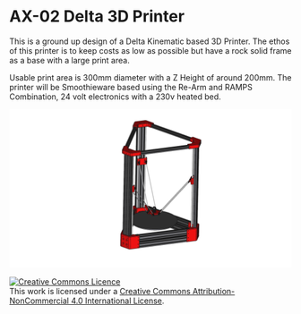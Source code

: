 <h1>AX-02 Delta 3D Printer</h1>

This is a ground up design of a Delta Kinematic based 3D Printer. The ethos of this printer is to keep costs as low as possible but have a rock solid frame as a base with a large print area.

Usable print area is 300mm diameter with a Z Height of around 200mm. The printer will be Smoothieware based using the Re-Arm and RAMPS Combination, 24 volt electronics with a 230v heated bed.

 <img src="https://raw.githubusercontent.com/AxMod3DPrint/AX-02/master/Images/AX-02.png" />

<a rel="license" href="http://creativecommons.org/licenses/by-nc/4.0/"><img alt="Creative Commons Licence" style="border-width:0" src="https://i.creativecommons.org/l/by-nc/4.0/88x31.png" /></a><br />This work is licensed under a <a rel="license" href="http://creativecommons.org/licenses/by-nc/4.0/">Creative Commons Attribution-NonCommercial 4.0 International License</a>.
